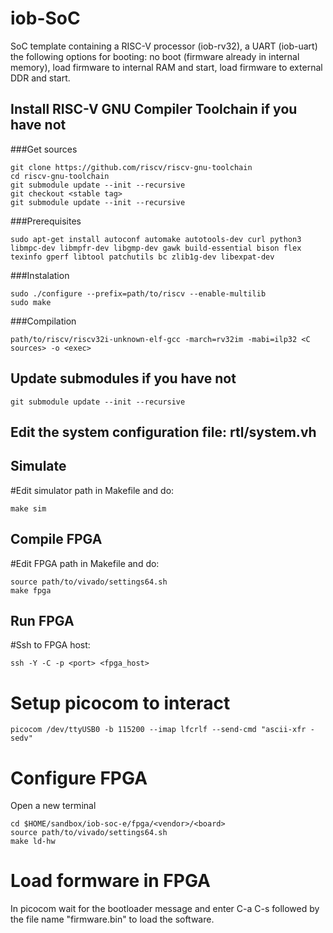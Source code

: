 # iob-SoC

SoC template containing a RISC-V processor (iob-rv32), a UART (iob-uart) the following options for booting: no boot (firmware already in internal memory), load firmware to internal RAM and start, load firmware to external DDR and start.

## Install RISC-V GNU Compiler Toolchain if you have not

###Get sources

```
git clone https://github.com/riscv/riscv-gnu-toolchain
cd riscv-gnu-toolchain
git submodule update --init --recursive
git checkout <stable tag>
git submodule update --init --recursive
```

###Prerequisites

```
sudo apt-get install autoconf automake autotools-dev curl python3 libmpc-dev libmpfr-dev libgmp-dev gawk build-essential bison flex texinfo gperf libtool patchutils bc zlib1g-dev libexpat-dev
```

###Instalation

```
sudo ./configure --prefix=path/to/riscv --enable-multilib
sudo make
```

###Compilation

```
path/to/riscv/riscv32i-unknown-elf-gcc -march=rv32im -mabi=ilp32 <C sources> -o <exec>
```

## Update submodules if you have not
``git submodule update --init --recursive``


## Edit the system configuration file: rtl/system.vh


## Simulate

#Edit simulator path in Makefile and do:

```
make sim
```

## Compile FPGA 

#Edit FPGA path in Makefile and do:

```
source path/to/vivado/settings64.sh
make fpga
```

## Run FPGA

#Ssh to FPGA host:
```
ssh -Y -C -p <port> <fpga_host>
```

# Setup picocom to interact
```
picocom /dev/ttyUSB0 -b 115200 --imap lfcrlf --send-cmd "ascii-xfr -sedv"
```

# Configure FPGA

Open a new terminal

```
cd $HOME/sandbox/iob-soc-e/fpga/<vendor>/<board>
source path/to/vivado/settings64.sh
make ld-hw
```

# Load formware in FPGA

In picocom wait for the bootloader message and enter C-a C-s followed by the file name "firmware.bin" to load the software.

